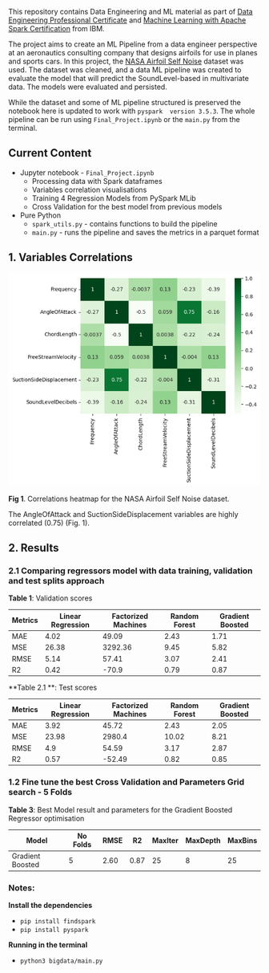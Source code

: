 

This repository contains Data Engineering and ML material as part of 
[Data Engineering Professional Certificate](https://www.credly.com/earner/earned/badge/e0a1b78c-db53-484c-8363-2da95ba0582a) and
[Machine Learning with Apache Spark Certification](https://www.credly.com/earner/earned/badge/886943d9-1bda-45be-a3eb-655a1cf98822)
 from IBM.

The project aims to create an ML Pipeline from a data engineer perspective at an aeronautics consulting company 
that designs airfoils for use in planes and sports cars. In this project, the 
[NASA Airfoil Self Noise](https://archive.ics.uci.edu/dataset/291/airfoil+self+noise) dataset was used. 
The dataset was cleaned, and a data ML pipeline was created to evaluate the model that will predict the 
SoundLevel-based in multivariate data. The models were evaluated and persisted.


While the dataset and some of ML pipeline structured is preserved the notebook here is updated to work with ```pyspark  version 3.5.3```.
The whole pipeline can be run using ```Final_Project.ipynb``` or the ```main.py``` from the terminal.

## Current Content
- Jupyter notebook - ```Final_Project.ipynb```
  - Processing data with Spark dataframes
  - Variables correlation visualisations
  - Training 4 Regression Models from PySpark MLib
  - Cross Validation for the best model from previous models
- Pure Python
  - ```spark_utils.py``` - contains functions to build the pipeline
  - ```main.py``` - runs the pipeline and saves the metrics in a parquet format

## 1. Variables Correlations

![output.png](output.png "Correlation Matrix")

**Fig 1**. Correlations heatmap for the NASA Airfoil Self Noise dataset. 


The AngleOfAttack and SuctionSideDisplacement variables are highly correlated (0.75) (Fig. 1).


## 2. Results

### 2.1 Comparing regressors model with data training, validation and test splits approach

**Table 1**: Validation scores                                                                 
                                                                      
| Metrics | Linear Regression | Factorized Machines | Random Forest | Gradient Boosted | 
|---------|-------------------|---------------------|---------------|------------------| 
| MAE     | 4.02              | 49.09               | 2.43          | 1.71             | 
| MSE     | 26.38             | 3292.36             | 9.45          | 5.82             | 
| RMSE    | 5.14              | 57.41               | 3.07          | 2.41             | 
| R2      | 0.42              | -70.9               | 0.79          | 0.87             | 
            

**Table 2.1 **: Test scores
                                                                                
 | Metrics | Linear Regression | Factorized Machines | Random Forest | Gradient Boosted |             
 |---------|-------------------|---------------------|---------------|------------------|            
 | MAE     | 3.92              | 45.72               | 2.43          | 2.05             |                            
 | MSE     | 23.98             | 2980.4              | 10.02         | 8.21             |            
 | RMSE    | 4.9               | 54.59               | 3.17          | 2.87             |            
 | R2      | 0.57              | -52.49              | 0.82          | 0.85             |          
            

### 1.2 Fine tune the best Cross Validation and Parameters Grid search - 5 Folds


**Table 3**: Best Model result and parameters for the Gradient Boosted Regressor optimisation

 | Model            | No Folds | RMSE  | R2   | MaxIter | MaxDepth | MaxBins |
 |------------------|----------|------|------|---------|----------|---------|
 | Gradient Boosted | 5        | 2.60 | 0.87 | 25      | 8        | 25      |
                                                                   



 ### Notes:
 
**Install the dependencies**
                            
  - ```pip install findspark```
  - ```pip install pyspark```
                                                                                  
**Running in the terminal**

- ```python3 bigdata/main.py```





